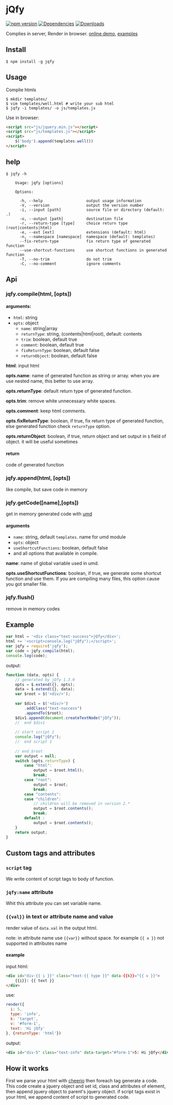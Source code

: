 jQfy
====
[![npm version][npm:version]][npm]
[![Dependencies][dependencies]][david-dm]
[![Downloads][npm:download]][npm]

Complies in server, Render in browser. [online demo](http://smmoosavi.github.io/jqfy/demo), 
[examples](http://smmoosavi.github.io/jqfy/examples)

Install
-------

```
$ npm install -g jqfy
```

Usage
-----

Complie htmls

```
$ mkdir templates/
$ vim templates/well.html # write your sub html
$ jqfy -i templates/ -o js/templates.js
```

Use in browser:
 
```html
<script src="js/jquery.min.js"></script>
<script src="js/templates.js"></script>
<script>
    $('body').append(templates.well())
</script>
```

help
----

```
$ jqfy -h
  
    Usage: jqfy [options]
  
    Options:
  
      -h, --help                   output usage information
      -V, --version                output the version number
      -i, --input [path]           source file or directory (default: .)
      -o, --output [path]          destination file
      -r, --return-type [type]     choice return type (root|contents|html)
      -e, --ext [ext]              extensions (default: html)
      -n, --namespace [namespace]  namespace (default: templates)
      --fix-return-type            fix return type of generated function
      --use-shortcut-functions     use shortcut functions in generated function
      -T, --no-trim                do not trim
      -C, --no-comment             ignore comments

```

Api
---

### jqfy.compile(html, [opts])

#### arguments: 

* `html`: string
* `opts`: object
  * `name`: string|array 
  * `returnType`: string, (contents|html|root), default: contents 
  * `trim`: boolean, default true
  * `comment`: boolean, default true
  * `fixReturnType`: boolean, default false
  * `returnObject`: boolean, default false

**html**: input html

**opts.name**: name of generated function as string or array. when you are use nested name, this better to use array.

**opts.returnType**: default return type of generated function.

**opts.trim**: remove white unnecessary white spaces.

**opts.comment**: keep html comments.

**opts.fixReturnType**: boolean, if true, fix return type of generated function, else generated function check `returnType` option.

**opts.returnObject**: boolean, if true, return object and set output in `$` field of object. it will be useful sometimes

#### return

code of generated function

### jqfy.append(html, [opts])

like compile, but save code in memory

### jqfy.getCode([name],[opts])

get in memory generated code with [umd][umd]

#### arguments

* `name`: string, default `templates`. name for umd module
* `opts`: object
 * `useShortcutFunctions`: boolean, default false
 * and all options that available in compile.

**name**: name of global variable used in umd.
 
**opts.useShortcutFunctions**: boolean, if true, we generate some shortcut function and use them. If you are compiling many
 files, this option cause you got smaller file.

### jqfy.flush()

remove in memory codes

Example
-------
```js
var html = '<div class="text-success">jQfy</div>';
html += '<script>console.log("jQfy");</script>';
var jqfy = require('jqfy');
var code = jqfy.compile(html);
console.log(code);
```

output:

```js
function (data, opts) {
    // generated by jQfy 1.3.0
    opts = $.extend({}, opts);
    data = $.extend({}, data);
    var $root = $('<div/>');
    
    var $div1 = $('<div/>')
        .addClass("text-success")
        .appendTo($root);
    $div1.append(document.createTextNode("jQfy"));
    //  end $div1
    
    // start script 1
    console.log("jQfy");
    //  end script 1
    
    // end $root
    var output = null;
    switch (opts.returnType) {
        case "html":
            output = $root.html();
            break;
        case "root":
            output = $root;
            break;
        case "contents":
        case "children":
            // children will be removed in version 2.*
            output = $root.contents();
            break;
        default :
            output = $root.contents();
    }
    return output;
}
```
Custom tags and attributes
--------------------------

### `script` tag

We write content of script tags to body of function.

### `jqfy:name` attribute

Whit this attribute you can set variable name. 

### `{{val}}` in text or attribute name and value

render value of `data.val` in the output html.

note: in attribute name use `{{var}}` without space. for example `{{ x }}` not supported in attributes name

#### example

input html:
```html
<div id="div-{{ i }}" class="text-{{ type }}" data-{{k}}="{{ v }}">
    {{i}}: {{ text }}
</div>
```

use:
```js
render({
  i: 5,
  type: 'info',
  k: 'target',
  v: '#form-1',
  text: 'Hi jQfy'
}, {returnType: 'html'})
```

output:
```html
<div id="div-5" class="text-info" data-target="#form-1">5: Hi jQfy</div>
```

How it works
------------

First we parse your html with [cheerio][cheerio] then foreach tag generate a code. This code create a jquery object
and set id, class and attributes of element, then append jquery object to parent's jquery object. if script tags exist
in your html, we append content of script to generated code.

[npm]: https://www.npmjs.org/package/jqfy "npm"
[npm:version]: http://img.shields.io/npm/v/jqfy.svg "version"
[npm:download]: http://img.shields.io/npm/dm/jqfy.svg "Download"
[dependencies]: https://david-dm.org/smmoosavi/jqfy.png "Dependencies"
[david-dm]: https://david-dm.org/smmoosavi/jqfy "Dependencies"
[TODO:not-implemented]: http://img.shields.io/badge/TODO-not%20implemented-yellow.svg "not implemented"
[umd]: https://github.com/umdjs/umd "umd"
[cheerio]: https://github.com/cheeriojs/cheerio "Cheerio"